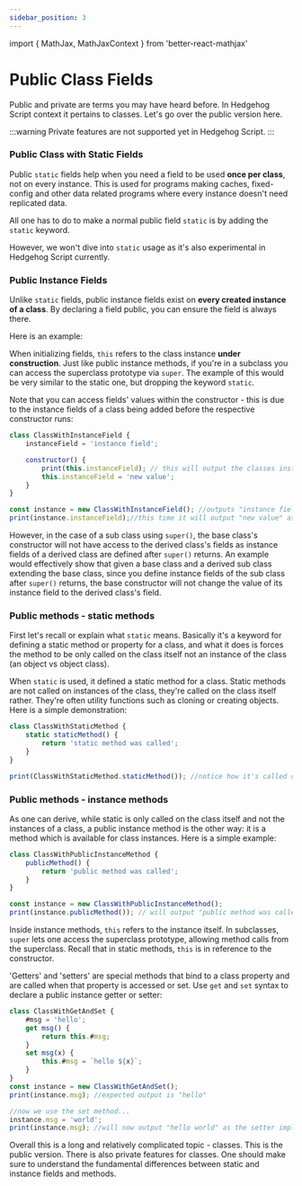 ```yaml
---
sidebar_position: 3
---
```


import { MathJax, MathJaxContext } from 'better-react-mathjax'


# Public Class Fields

Public and private are terms you may have heard before. In Hedgehog Script context it pertains to classes. Let's go over the public version here. 

:::warning
Private features are not supported yet in Hedgehog Script.
:::


### Public Class with Static Fields

Public `static` fields help when you need a field to be used **once per class**, not on every instance. This is used for programs making caches, fixed-config and other data related programs where every instance doesn't need replicated data. 

All one has to do to make a normal public field `static` is by adding the `static` keyword.

However, we won't dive into `static` usage as it's also experimental in Hedgehog Script currently.

### Public Instance Fields

Unlike `static` fields, public instance fields exist on **every created instance of a class**. By declaring a field public, you can ensure the field is always there.

Here is an example:

When initializing fields, `this` refers to the class instance **under construction**. Just like public instance methods, if you're in a subclass you can access the superclass prototype via `super`. The example of this would be very similar to the static one, but dropping the keyword `static`.

Note that you can access fields' values within the constructor - this is due to the instance fields of a class being added before the respective constructor runs:

```js
class ClassWithInstanceField {
    instanceField = 'instance field';

    constructor() {
        print(this.instanceField); // this will output the classes instance's instanceField which will be "instance field". The point here is it is done in the constructor, referencing a instance field.
        this.instanceField = 'new value';
    }
}

const instance = new ClassWithInstanceField(); //outputs "instance field" because the constructor is ran
print(instance.instanceField);//this time it will output "new value" as after the print statement, it changes the instanceField value to 'new value' and keeps it that way
```

However, in the case of a sub class using `super()`, the base class's constructor will not have access to the derived class's fields as instance fields of a derived class are defined after `super()` returns. An example would effectively show that given a base class and a derived sub class extending the base class, since you define instance fields of the sub class after `super()` returns, the base constructor will not change the value of its instance field to the derived class's field.



### Public methods - static methods

First let's recall or explain what `static` means. Basically it's a keyword for defining a static method or property for a class, and what it does is forces the method to be only called on the class itself not an instance of the class (an object vs object class).

When `static` is used, it defined a static method for a class. Static methods are not called on instances of the class, they're called on the class itself rather. They're often utility functions such as cloning or creating objects. Here is a simple demonstration:

```js
class ClassWithStaticMethod {
    static staticMethod() {
        return 'static method was called';
    }
}

print(ClassWithStaticMethod.staticMethod()); //notice how it's called on the class itself, not an instance of a class. This will naturally output "static method was called"
```

### Public methods - instance methods

As one can derive, while static is only called on the class itself and not the instances of a class, a public instance method is the other way: it is a method which is available for class instances. Here is a simple example:

```js
class ClassWithPublicInstanceMethod {
    publicMethod() {
        return 'public method was called';
    }
}

const instance = new ClassWithPublicInstanceMethod();
print(instance.publicMethod()); // will output "public method was called" as expected. Note that in this case, it's not 'ClassWithPublicInstanceMethod.publicMethod' - that is the static version, in this version, the new class instance is calling the method.
```

Inside instance methods, `this` refers to the instance itself. In subclasses, `super` lets one access the superclass prototype, allowing method calls from the superclass. Recall that in static methods, `this` is in reference to the constructor.

'Getters' and 'setters' are special methods that bind to a class property and are called when that property is accessed or set. Use `get` and `set` syntax to declare a public instance getter or setter:

```js
class ClassWithGetAndSet {
    #msg = 'hello';
    get msg() {
        return this.#msg;
    }
    set msg(x) {
        this.#msg = `hello ${x}`;
    }
}
const instance = new ClassWithGetAndSet();
print(instance.msg); //expected output is "hello"

//now we use the set method...
instance.msg = 'world';
print(instance.msg); //will now output "hello world" as the setter implies
```

Overall this is a long and relatively complicated topic - classes. This is the public version. There is also private features for classes. One should make sure to understand the fundamental differences between static and instance fields and methods.